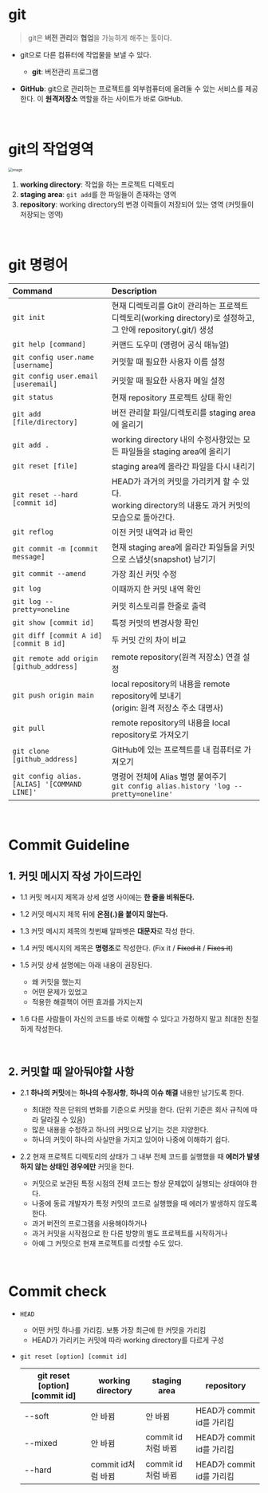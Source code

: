 # git
> git은 **버전 관리**와 **협업**을 가능하게 해주는 툴이다.

- git으로 다른 컴퓨터에 작업물을 보낼 수 있다.

  - **git**: 버전관리 프로그램
- **GitHub**: git으로 관리하는 프로젝트를 외부컴퓨터에 올려둘 수 있는 서비스를 제공한다. 이 **원격저장소** 역할을 하는 사이트가 바로 GitHub.

<br/>

# git의 작업영역

<img src="https://user-images.githubusercontent.com/64063767/134016150-d1a544d5-3e5b-4b3b-a29e-3464c3d060ee.png" alt="image" style="zoom:50%;" />

1. **working directory**: 작업을 하는 프로젝트 디렉토리
2. **staging area**: `git add`를 한 파일들이 존재하는 영역
3. **repository**: working directory의 변경 이력들이 저장되어 있는 영역 (커밋들이 저장되는 영역) 

<br/>

# git 명령어
| Command                                     | Description                                                  |
| :------------------------------------------ | :----------------------------------------------------------- |
| `git init`                                  | 현재 디렉토리를 Git이 관리하는 프로젝트 디렉토리(working directory)로 설정하고, 그 안에 repository(.git/) 생성 |
| `git help [command]`                        | 커맨드 도우미 (명령어 공식 매뉴얼)                           |
| `git config user.name [username]`           | 커밋할 때 필요한 사용자 이름 설정                            |
| `git config user.email [useremail]`         | 커밋할 때 필요한 사용자 메일 설정                            |
| `git status`                                | 현재 repository 프로젝트 상태 확인                           |
| `git add [file/directory]`                  | 버전 관리할 파일/디렉토리를 staging area에 올리기            |
| `git add .`                                 | working directory 내의 수정사항있는 모든 파일들을 staging area에 올리기 |
| `git reset [file]`                          | staging area에 올라간 파일을 다시 내리기                     |
| `git reset --hard [commit id]`              | HEAD가 과거의 커밋을 가리키게 할 수 있다.<br />working directory의 내용도 과거 커밋의 모습으로 돌아간다. |
| `git reflog`                                | 이전 커밋 내역과 id 확인                                     |
| `git commit -m [commit message]`            | 현재 staging area에 올라간 파일들을 커밋으로 스냅샷(snapshot) 남기기 |
| `git commit --amend`                        | 가장 최신 커밋 수정                                          |
| `git log`                                   | 이때까지 한 커밋 내역 확인                                   |
| `git log --pretty=oneline`                  | 커밋 히스토리를 한줄로 출력                                  |
| `git show [commit id]`                      | 특정 커밋의 변경사항 확인                                    |
| `git diff [commit A id] [commit B id]`      | 두 커밋 간의 차이 비교                                       |
| `git remote add origin [github_address]`    | remote repository(원격 저장소) 연결 설정                     |
| `git push origin main`                      | local repository의 내용을 remote repository에 보내기<br />(origin: 원격 저장소 주소 대명사) |
| `git pull`                                  | remote repository의 내용을 local repository로 가져오기       |
| `git clone [github_address]`                | GitHub에 있는 프로젝트를 내 컴퓨터로 가져오기                |
| `git config alias.[ALIAS] '[COMMAND LINE]'` | 명령어 전체에 Alias 별명 붙여주기<br />`git config alias.history 'log --pretty=oneline'` |

<br/>

# Commit Guideline

## 1. 커밋 메시지 작성 가이드라인

- 1.1 커밋 메시지 제목과 상세 설명 사이에는 **한 줄을 비워둔다.**

- 1.2 커밋 메시지 제목 뒤에 **온점(.)을 붙이지 않는다.**
- 1.3 커밋 메시지 제목의 첫번째 알파벳은 **대문자**로 작성 한다.
- 1.4 커밋 메시지의 제목은 **명령조**로 작성한다. (Fix it / ~~Fixed it~~ / ~~Fixes it~~)
- 1.5 커밋 상세 설명에는 아래 내용이 권장된다.
  - 왜 커밋을 했는지
  - 어떤 문제가 있었고
  - 적용한 해결책이 어떤 효과를 가지는지
- 1.6 다른 사람들이 자신의 코드를 바로 이해할 수 있다고 가정하지 말고 최대한 친절하게 작성한다.

<br/>

## 2. 커밋할 때 알아둬야할 사항

- 2.1 **하나의 커밋**에는 **하나의 수정사항**, **하나의 이슈 해결** 내용만 남기도록 한다.
  - 최대한 작은 단위의 변화를 기준으로 커밋을 한다. (단위 기준은 회사 규칙에 따라 달라질 수 있음)
  - 많은 내용을 수정하고 하나의 커밋으로 남기는 것은 지양한다.
  - 하나의 커밋이 하나의 사실만을 가지고 있어야 나중에 이해하기 쉽다.

- 2.2 현재 프로젝트 디렉토리의 상태가 그 내부 전체 코드를 실행했을 때 **에러가 발생하지 않는 상태인 경우에만** 커밋을 한다.
  - 커밋으로 보관된 특정 시점의 전체 코드는 항상 문제없이 실행되는 상태여야 한다.
  - 나중에 동료 개발자가 특정 커밋의 코드로 실행했을 때 에러가 발생하지 않도록 한다.
  - 과거 버전의 프로그램을 사용해야하거나
  - 과거 커밋을 시작점으로 한 다른 방향의 별도 프로젝트를 시작하거나
  - 아예 그 커밋으로 현재 프로젝트를 리셋할 수도 있다.

<br/>

# Commit check

- `HEAD`

  - 어떤 커밋 하나를 가리킴. 보통 가장 최근에 한 커밋을 가리킴
  - HEAD가 가리키는 커밋에 따라 working directory를 다르게 구성

- `git reset [option] [commit id]`

  | git reset [option] [commit id] | working directory  | staging area       | repository                |
  | ------------------------------ | ------------------ | ------------------ | ------------------------- |
  | --soft                         | 안 바뀜            | 안 바뀜            | HEAD가 commit id를 가리킴 |
  | --mixed                        | 안 바뀜            | commit id처럼 바뀜 | HEAD가 commit id를 가리킴 |
  | --hard                         | commit id처럼 바뀜 | commit id처럼 바뀜 | HEAD가 commit id를 가리킴 |

  
